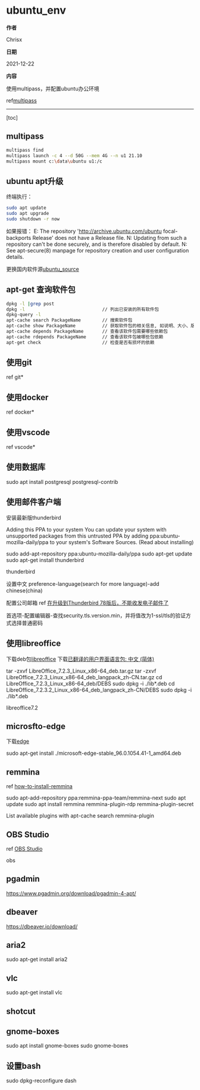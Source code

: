 # ubuntu_env

**作者**

Chrisx

**日期**

2021-12-22

**内容**

使用multipass，并配置ubuntu办公环境

ref[multipass](https://multipass.run/)

----

[toc]

## multipass

```sh
multipass find
multipass launch -c 4 --d 50G --mem 4G --n u1 21.10
multipass mount c:\data\ubuntu u1:/c
```

## ubuntu apt升级

终端执行：

```sh
sudo apt update
sudo apt upgrade
sudo shutdown -r now
```

如果报错：
E: The repository 'http://archive.ubuntu.com/ubuntu focal-backports Release' does not have a Release file.
N: Updating from such a repository can't be done securely, and is therefore disabled by default.
N: See apt-secure(8) manpage for repository creation and user configuration details.

更换国内软件源[ubuntu_source](./ubuntu_source.md)

## apt-get 查询软件包

```sh
dpkg -l |grep post
dpkg -l                             // 列出已安装的所有软件包
dpkg-query -l
apt-cache search PackageName        // 搜索软件包
apt-cache show PackageName          // 获取软件包的相关信息, 如说明、大小、版本等
apt-cache depends PackageName       // 查看该软件包需要哪些依赖包
apt-cache rdepends PackageName      // 查看该软件包被哪些包依赖
apt-get check                       // 检查是否有损坏的依赖
```

## 使用git

ref git*

## 使用docker

ref docker*

## 使用vscode

ref vscode*

## 使用数据库

sudo apt install postgresql postgresql-contrib

## 使用邮件客户端

安装最新版thunderbird

Adding this PPA to your system
You can update your system with unsupported packages from this untrusted PPA by adding ppa:ubuntu-mozilla-daily/ppa to your system's Software Sources. (Read about installing)

sudo add-apt-repository ppa:ubuntu-mozilla-daily/ppa
sudo apt-get update
sudo apt-get install thunderbird

thunderbird

设置中文
preference-language(search for more language)-add chinese(china)

配置公司邮箱
ref [在升级到Thunderbird 78版后，不能收发电子邮件了](https://support.mozilla.org/zh-CN/kb/thunderbird-78-faq-cn#w_zai-sheng-ji-dao-thunderbird-78ban-hou-bu-neng-shou-fa-dian-zi-you-jian-liao)

首选项-配置编辑器-查找security.tls.version.min，并将值改为1-ssl/tls的验证方式选择普通密码

## 使用libreoffice

下载deb包[libreoffice](https://zh-cn.libreoffice.org/download/libreoffice/?type=deb-x86_64&version=7.2.3&lang=zh-CN)
下载[已翻译的用户界面语言包: 中文 (简体)]()

tar -zxvf LibreOffice_7.2.3_Linux_x86-64_deb.tar.gz
tar -zxvf LibreOffice_7.2.3_Linux_x86-64_deb_langpack_zh-CN.tar.gz
cd LibreOffice_7.2.3_Linux_x86-64_deb/DEBS
sudo dpkg -i ./lib*.deb
cd LibreOffice_7.2.3.2_Linux_x86-64_deb_langpack_zh-CN/DEBS
sudo dpkg -i ./lib*.deb

libreoffice7.2

## microsfto-edge

下载[edge](https://www.microsoft.com/zh-cn/edge?r=1#evergreen)

sudo apt-get install ./microsoft-edge-stable_96.0.1054.41-1_amd64.deb

## remmina

ref [how-to-install-remmina](https://remmina.org/how-to-install-remmina/#ubuntu)

sudo apt-add-repository ppa:remmina-ppa-team/remmina-next
sudo apt update
sudo apt install remmina remmina-plugin-rdp remmina-plugin-secret

List available plugins with apt-cache search remmina-plugin

## OBS Studio

ref [OBS Studio](https://obsproject.com/wiki/install-instructions#linux)

obs

## pgadmin

https://www.pgadmin.org/download/pgadmin-4-apt/

## dbeaver

https://dbeaver.io/download/

## aria2

sudo apt-get install aria2

## vlc

sudo apt-get install vlc

## shotcut

## gnome-boxes

sudo apt install gnome-boxes
sudo gnome-boxes

## 设置bash

sudo dpkg-reconfigure dash

